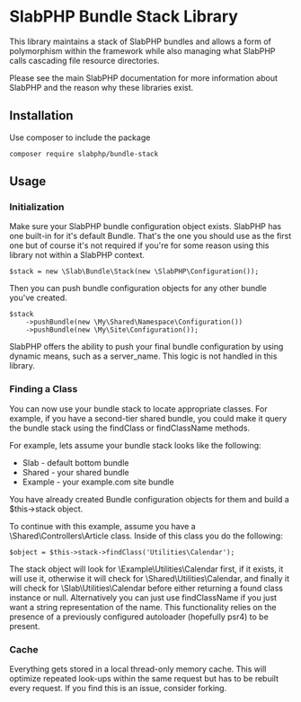 # SlabPHP Bundle Stack Library

This library maintains a stack of SlabPHP bundles and allows a form of polymorphism within the framework while also managing what SlabPHP calls cascading file resource directories.

Please see the main SlabPHP documentation for more information about SlabPHP and the reason why these libraries exist.

## Installation

Use composer to include the package

    composer require slabphp/bundle-stack
    
## Usage

### Initialization

Make sure your SlabPHP bundle configuration object exists. SlabPHP has one built-in for it's default Bundle. That's the one you should use as the first one but of course it's not required if you're for some reason using this library not within a SlabPHP context.

    $stack = new \Slab\Bundle\Stack(new \SlabPHP\Configuration());
    
Then you can push bundle configuration objects for any other bundle you've created.

    $stack
        ->pushBundle(new \My\Shared\Namespace\Configuration())
        ->pushBundle(new \My\Site\Configuration());
    
SlabPHP offers the ability to push your final bundle configuration by using dynamic means, such as a server_name. This logic is not handled in this library.

### Finding a Class

You can now use your bundle stack to locate appropriate classes. For example, if you have a second-tier shared bundle, you could make it query the bundle stack using the findClass or findClassName methods.

For example, lets assume your bundle stack looks like the following:

* Slab - default bottom bundle
* Shared - your shared bundle
* Example - your example.com site bundle

You have already created Bundle configuration objects for them and build a $this->stack object.

To continue with this example, assume you have a \Shared\Controllers\Article class. Inside of this class you do the following:

    $object = $this->stack->findClass('Utilities\Calendar');
    
The stack object will look for \Example\Utilities\Calendar first, if it exists, it will use it, otherwise it will check for \Shared\Utilities\Calendar, and finally it will check for \Slab\Utilities\Calendar before either returning a found class instance or null. Alternatively you can just use findClassName if you just want a string representation of the name. This functionality relies on the presence of a previously configured autoloader (hopefully psr4) to be present.

### Cache

Everything gets stored in a local thread-only memory cache. This will optimize repeated look-ups within the same request but has to be rebuilt every request. If you find this is an issue, consider forking.